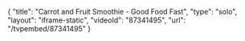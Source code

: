 {
    "title": "Carrot and Fruit Smoothie - Good Food Fast",
    "type": "solo",
    "layout": "iframe-static",
    "videoId": "87341495",
    "url": "\/tvpembed\/87341495"
}